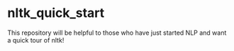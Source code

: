 # nltk_quick_start
This repository will be helpful to those who have just started NLP and want a quick tour of nltk!
